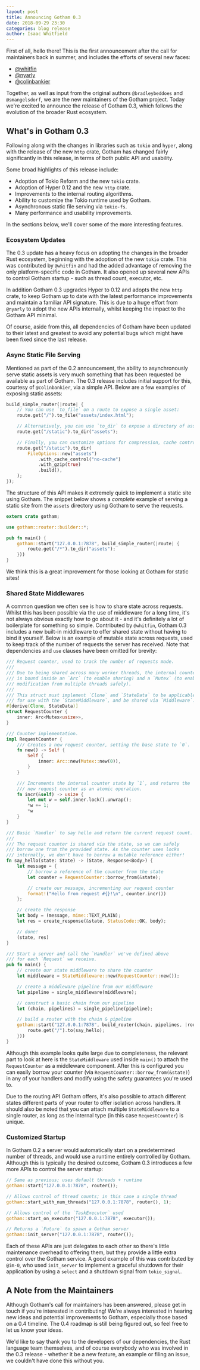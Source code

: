 ```yaml
---
layout: post
title: Announcing Gotham 0.3
date: 2018-09-29 23:30
categories: blog release
author: Isaac Whitfield
---
```


First of all, hello there! This is the first announcement after the call for
maintainers back in summer, and includes the efforts of several new faces:

- [@whitfin](https://github.com/whitfin/)
- [@nyarly](https://github.com/nyarly/)
- [@colinbankier](https://github.com/colinbankier/)

Together, as well as input from the original authors `@bradleybeddoes` and `@smangelsdorf`,
we are the new maintainers of the Gotham project. Today we're excited to announce the
release of Gotham 0.3, which follows the evolution of the broader Rust ecosystem.

## What's in Gotham 0.3

Following along with the changes in libraries such as `tokio` and `hyper`, along with the
release of the new `http` crate, Gotham has changed fairly significantly in this release,
in terms of both public API and usability.

Some broad highlights of this release include:

- Adoption of Tokio Reform and the new `tokio` crate.
- Adoption of Hyper 0.12 and the new `http` crate.
- Improvements to the internal routing algorithms.
- Ability to customize the Tokio runtime used by Gotham.
- Asynchronous static file serving via `tokio-fs`.
- Many performance and usability improvements.

In the sections below, we'll cover some of the more interesting features.

### Ecosystem Updates

The 0.3 update has a heavy focus on adopting the changes in the broader Rust ecosystem,
beginning with the adoption of the new `tokio` crate. This was contributed by `@whitfin`
and had the added advantage of removing the only platform-specific code in Gotham. It also
opened up several new APIs to control Gotham startup - such as thread count, executor, etc.

In addition Gotham 0.3 upgrades Hyper to 0.12 and adopts the new `http` crate, to keep Gotham
up to date with the latest performance improvements and maintain a familiar API signature.
This is due to a huge effort from `@nyarly` to adopt the new APIs internally, whilst keeping
the impact to the Gotham API minimal.

Of course, aside from this, all dependencies of Gotham have been updated to their latest
and greatest to avoid any potential bugs which might have been fixed since the last release.

### Async Static File Serving

Mentioned as part of the 0.2 announcement, the ability to asynchronously serve static
assets is very much something that has been requested be available as part of Gotham. The
0.3 release includes initial support for this, courtesy of `@colinbankier`, via a simple
API. Below are a few examples of exposing static assets:

```rust
build_simple_router(|route| {
    // You can use `to_file` on a route to expose a single asset:
    route.get("/").to_file("assets/index.html");

    // Alternatively, you can use `to_dir` to expose a directory of assets:
    route.get("/static").to_dir("assets");

    // Finally, you can customize options for compression, cache control, etc:
    route.get("/static").to_dir(
        FileOptions::new("assets")
            .with_cache_control("no-cache")
            .with_gzip(true)
            .build(),
    );
});
```

The structure of this API makes it extremely quick to implement a static site using Gotham.
The snippet below shows a _complete_ example of serving a static site from the `assets`
directory using Gotham to serve the requests.

```rust
extern crate gotham;

use gotham::router::builder::*;

pub fn main() {
    gotham::start("127.0.0.1:7878", build_simple_router(|route| {
        route.get("/*").to_dir("assets");
    }))
}
```

We think this is a great improvement for those looking at Gotham for static sites!

### Shared State Middlewares

A common question we often see is how to share state across requests. Whilst this has been
possible via the use of middleware for a long time, it's not always obvious exactly how to
go about it - and it's definitely a lot of boilerplate for something so simple. Contributed
by `@whitfin`, Gotham 0.3 includes a new built-in middleware to offer shared state without
having to bind it yourself. Below is an example of mutable state across requests, used to
keep track of the number of requests the server has received. Note that dependencies and
`use` clauses have been omitted for brevity:

```rust
/// Request counter, used to track the number of requests made.
///
/// Due to being shared across many worker threads, the internal counter
/// is bound inside an `Arc` (to enable sharing) and a `Mutex` (to enable
/// modification from multiple threads safely).
///
/// This struct must implement `Clone` and `StateData` to be applicable
/// for use with the `StateMiddleware`, and be shared via `Middleware`.
#[derive(Clone, StateData)]
struct RequestCounter {
    inner: Arc<Mutex<usize>>,
}

/// Counter implementation.
impl RequestCounter {
    /// Creates a new request counter, setting the base state to `0`.
    fn new() -> Self {
        Self {
            inner: Arc::new(Mutex::new(0)),
        }
    }

    /// Increments the internal counter state by `1`, and returns the
    /// new request counter as an atomic operation.
    fn incr(&self) -> usize {
        let mut w = self.inner.lock().unwrap();
        *w += 1;
        *w
    }
}

/// Basic `Handler` to say hello and return the current request count.
///
/// The request counter is shared via the state, so we can safely
/// borrow one from the provided state. As the counter uses locks
/// internally, we don't have to borrow a mutable reference either!
fn say_hello(state: State) -> (State, Response<Body>) {
    let message = {
        // borrow a reference of the counter from the state
        let counter = RequestCounter::borrow_from(&state);

        // create our message, incrementing our request counter
        format!("Hello from request #{}!\n", counter.incr())
    };

    // create the response
    let body = (message, mime::TEXT_PLAIN);
    let res = create_response(&state, StatusCode::OK, body);

    // done!
    (state, res)
}

/// Start a server and call the `Handler` we've defined above
/// for each `Request` we receive.
pub fn main() {
    // create our state middleware to share the counter
    let middleware = StateMiddleware::new(RequestCounter::new());

    // create a middleware pipeline from our middleware
    let pipeline = single_middleware(middleware);

    // construct a basic chain from our pipeline
    let (chain, pipelines) = single_pipeline(pipeline);

    // build a router with the chain & pipeline
    gotham::start("127.0.0.1:7878", build_router(chain, pipelines, |route| {
        route.get("/").to(say_hello);
    }))
}
```

Although this example looks quite large due to completeness, the relevant part to
look at here is the `StateMiddleware` used inside `main()` to attach the `RequestCounter`
as a middleware component. After this is configured you can easily borrow your counter
(via `RequestCounter::borrow_from(&state)`) in any of your handlers and modify using the
safety guarantees you're used to.

Due to the routing API Gotham offers, it's also possible to attach different states
different parts of your router to offer isolation across handlers. It should also be
noted that you can attach multiple `StateMiddleware` to a single router, as long as the
internal type (in this case `RequestCounter`) is unique.

### Customized Startup

In Gotham 0.2 a server would automatically start on a predetermined number of threads,
and would use a runtime entirely controlled by Gotham. Although this is typically the
desired outcome, Gotham 0.3 introduces a few more APIs to control the server startup:

```rust
// Same as previous; uses default threads + runtime
gotham::start("127.0.0.1:7878", router());

// Allows control of thread counts; in this case a single thread
gotham::start_with_num_threads("127.0.0.1:7878", router(), 1);

// Allows control of the `TaskExecutor` used
gotham::start_on_executor("127.0.0.1:7878", executor());

// Returns a `Future` to spawn a Gotham server
gotham::init_server("127.0.0.1:7878", router());
```

Each of these APIs are just delegates to each other so there's little maintenance
overhead to offering them, but they provide a little extra control over the Gotham
service. A good example of this was contributed by `@im-0`, who used `init_server`
to implement a graceful shutdown for their application by using a `select` and a
shutdown signal from `tokio_signal`.

## A Note from the Maintainers

Although Gotham's call for maintainers has been answered, please get in touch if you're
interested in contributing! We're always interested in hearing new ideas and potential
improvements to Gotham, especially those based on a 0.4 timeline. The 0.4 roadmap is
still being figured out, so feel free to let us know your ideas.

We'd like to say thank you to the developers of our dependencies, the Rust language
team themselves, and of course everybody who was involved in the 0.3 release - whether
it be a new feature, an example or filing an issue, we couldn't have done this without
you.


